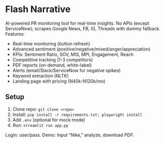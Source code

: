 # Flash Narrative
AI-powered PR monitoring tool for real-time insights. No APIs (except ServiceNow); scrapes Google News, FB, IG, Threads with dummy fallback. Features:
- Real-time monitoring (button refresh)
- Advanced sentiment (positive/negative/mixed/anger/appreciation)
- KPIs: Sentiment Ratio, SOV, MIS, MPI, Engagement, Reach
- Competitive tracking (1-3 competitors)
- PDF reports (on-demand, white-label)
- Alerts (email/Slack/ServiceNow for negative spikes)
- Keyword extraction (NLTK)
- Landing page with pricing (N40k-N120k/mo)

## Setup
1. Clone repo: `git clone <repo>`
2. Install: `pip install -r requirements.txt; playwright install`
3. Add `.env` (optional for mock mode)
4. Run: `streamlit run app.py`

Login: user/pass. Demo: Input "Nike," analyze, download PDF.
